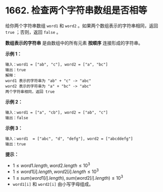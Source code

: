 # 1662. 检查两个字符串数组是否相等

给你两个字符串数组 `word1` 和 `word2` 。如果两个数组表示的字符串相同，返回 `true` ；否则，返回 `false` 。

**数组表示的字符串** 是由数组中的所有元素 **按顺序** 连接形成的字符串。

**示例 1：**

```()
输入：word1 = ["ab", "c"], word2 = ["a", "bc"]
输出：true
解释：
word1 表示的字符串为 "ab" + "c" -> "abc"
word2 表示的字符串为 "a" + "bc" -> "abc"
两个字符串相同，返回 true
```

**示例 2：**

```()
输入：word1 = ["a", "cb"], word2 = ["ab", "c"]
输出：false
```

**示例 3：**

```()
输入：word1  = ["abc", "d", "defg"], word2 = ["abcddefg"]
输出：true
```

**提示：**

- $1 \leq word1.length, word2.length \leq 10^3$
- $1 \leq word1[i].length, word2[i].length \leq 10^3$
- $1 \leq sum(word1[i].length), sum(word2[i].length) \leq 10^3$
- `word1[i]` 和 `word2[i]` 由小写字母组成。
